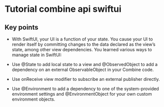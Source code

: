# Tutorial combine api swiftui 

## Key points
- With SwiftUI, your UI is a function of your state. You cause your UI to render itself by committing changes to the data declared as the view’s state, among other view dependencies. You learned various ways to manage state in SwiftUI:

- Use @State to add local state to a view and @ObservedObject to add a dependency on an external ObservableObject in your Combine code.
- Use onReceive view modifier to subscribe an external publisher directly.
- Use @Environment to add a dependency to one of the system-provided environment settings and @EnvironmentObject for your own custom environment objects.
